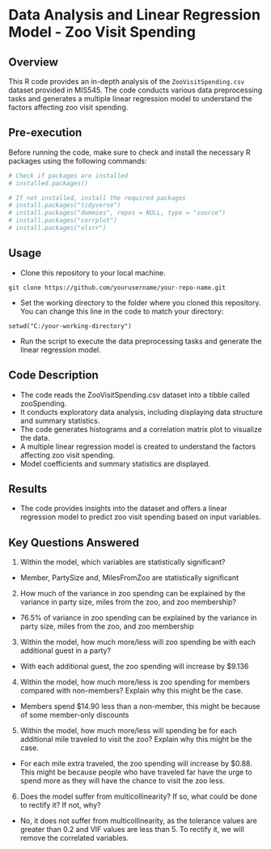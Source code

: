 # Data Analysis and Linear Regression Model - Zoo Visit Spending

## Overview
This R code provides an in-depth analysis of the `ZooVisitSpending.csv` dataset provided in MIS545. The code conducts various data preprocessing tasks and generates a multiple linear regression model to understand the factors affecting zoo visit spending.

## Pre-execution
Before running the code, make sure to check and install the necessary R packages using the following commands:

```R
# Check if packages are installed
# installed.packages()

# If not installed, install the required packages
# install.packages("tidyverse")
# install.packages("dummies", repos = NULL, type = "source")
# install.packages("corrplot")
# install.packages("olsrr")
```

## Usage
- Clone this repository to your local machine.
  
```
git clone https://github.com/yourusername/your-repo-name.git
```

- Set the working directory to the folder where you cloned this repository. You can change this line in the code to match your directory:
```
setwd("C:/your-working-directory")
```

- Run the script to execute the data preprocessing tasks and generate the linear regression model.

## Code Description

- The code reads the ZooVisitSpending.csv dataset into a tibble called zooSpending.
- It conducts exploratory data analysis, including displaying data structure and summary statistics.
- The code generates histograms and a correlation matrix plot to visualize the data.
- A multiple linear regression model is created to understand the factors affecting zoo visit spending.
- Model coefficients and summary statistics are displayed.

## Results
- The code provides insights into the dataset and offers a linear regression model to predict zoo visit spending based on input variables.

## Key Questions Answered
1. Within the model, which variables are statistically significant?
- Member, PartySize and, MilesFromZoo are statistically significant
2.  How much of the variance in zoo spending can be explained by the variance in party size, miles from the zoo, and zoo membership?
- 76.5% of variance in zoo spending can be explained by the variance in party size, miles from the zoo, and zoo membership
3. Within the model, how much more/less will zoo spending be with each additional guest in a party?
- With each additional guest, the zoo spending will increase by $9.136
4. Within the model, how much more/less is zoo spending for members compared with non-members? Explain why this might be the case.
- Members spend $14.90 less than a non-member, this might be because of some member-only discounts
5. Within the model, how much more/less will spending be for each additional mile traveled to visit the zoo? Explain why this might be the case.
- For each mile extra traveled, the zoo spending will increase by $0.88. This might be because people who have traveled far have the urge to spend more as they will have the chance to visit the zoo less.
6. Does the model suffer from multicollinearity? If so, what could be done to rectify it? If not, why?
- No, it does not suffer from multicollinearity, as the tolerance values are greater than 0.2 and VIF values are less than 5. To rectify it, we will remove the correlated variables.

